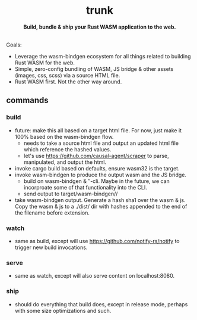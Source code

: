 <h1 align="center">trunk</h1>
<div align="center">
  <strong>
    Build, bundle & ship your Rust WASM application to the web.
  </strong>
</div>
<br/>

Goals:
- Leverage the wasm-bindgen ecosystem for all things related to building Rust WASM for the web.
- Simple, zero-config bundling of WASM, JS bridge & other assets (images, css, scss) via a source HTML file.
- Rust WASM first. Not the other way around.

## commands
### build
- future: make this all based on a target html file. For now, just make it 100% based on the wasm-bindgen flow.
  - needs to take a source html file and output an updated html file which reference the hashed values.
  - let's use https://github.com/causal-agent/scraper to parse, manipulated, and output the html.
- invoke cargo build based on defaults, ensure wasm32 is the target.
- invoke wasm-bindgen to produce the output wasm and the JS bridge.
  - build on wasm-bindgen & ″-cli. Maybe in the future, we can incorproate some of that functionality into the CLI.
  - send output to target/wasm-bindgen/<mode>/
- take wasm-bindgen output. Generate a hash sha1 over the wasm & js. Copy the wasm & js to a ./dist/ dir with hashes appended to the end of the filename before extension.

### watch
- same as build, except will use https://github.com/notify-rs/notify to trigger new build invocations.

### serve
- same as watch, except will also serve content on localhost:8080.

### ship
- should do everything that build does, except in release mode, perhaps with some size optimizations and such.
